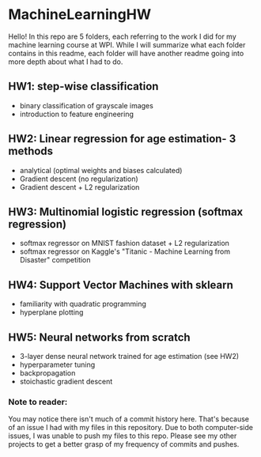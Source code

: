 # MachineLearningHW
Hello! In this repo are 5 folders, each referring to the work I did for my machine learning course at WPI. While I will summarize what each folder contains in this readme, each folder will have another readme going into more depth about what I had to do.

## HW1: step-wise classification
+ binary classification of grayscale images
+ introduction to feature engineering

## HW2: Linear regression for age estimation- 3 methods
+ analytical (optimal weights and biases calculated)
+ Gradient descent (no regularization)
+ Gradient descent + L2 regularization

## HW3: Multinomial logistic regression (softmax regression)
+ softmax regressor on MNIST fashion dataset + L2 regularization
+ softmax regressor on Kaggle's "Titanic - Machine Learning from Disaster" competition

## HW4: Support Vector Machines with sklearn
+ familiarity with quadratic programming
+ hyperplane plotting

## HW5: Neural networks from scratch
+ 3-layer dense neural network trained for age estimation (see HW2)
+ hyperparameter tuning
+ backpropagation
+ stoichastic gradient descent

### Note to reader:
You may notice there isn't much of a commit history here. That's because of an issue I had with my files in this repository. Due to both computer-side issues, I was unable to push my files to this repo. Please see my other projects to get a better grasp of my frequency of commits and pushes.
